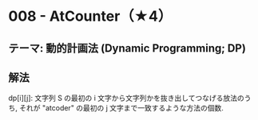 # 008 - AtCounter（★4）

## テーマ: 動的計画法 (Dynamic Programming; DP)

## 解法
dp[i][j]: 文字列 S の最初の i 文字から文字列かを抜き出してつなげる放法のうち, それが "atcoder" の最初の j 文字まで一致するような方法の個数.

